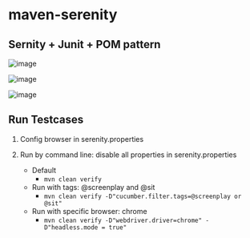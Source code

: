# maven-serenity

## Sernity + Junit + POM pattern

![image](https://user-images.githubusercontent.com/67543695/205447971-c74bfaf3-7b64-405f-863a-0c2c24ced4c8.png)

![image](https://user-images.githubusercontent.com/67543695/205447960-80fcba0b-b2be-4c73-86ee-22124327cd1d.png)

![image](https://user-images.githubusercontent.com/67543695/205450533-70b22ec0-1dc7-4714-a840-0b54f3c4b652.png)

## Run Testcases
1. Config browser in serenity.properties
2. Run by command line: disable all properties in serenity.properties
   
   - Default 
     - `mvn clean verify`
   - Run with tags: @screenplay and @sit
     - `mvn clean verify -D"cucumber.filter.tags=@screenplay or @sit"`
   - Run with specific browser: chrome
     - `mvn clean verify -D"webdriver.driver=chrome" -D"headless.mode = true"`